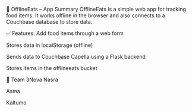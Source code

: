🥫 OfflineEats – App Summary
OfflineEats is a simple web app for tracking food items. It works offline in the browser and also connects to a Couchbase database to store data.

✅ Features:
Add food items through a web form

Stores data in localStorage (offline)

Sends data to Couchbase Capella using a Flask backend

Stores items in the offlineeats bucket

👥 Team 3Nova
Nasra

Asma

Kaltumo

